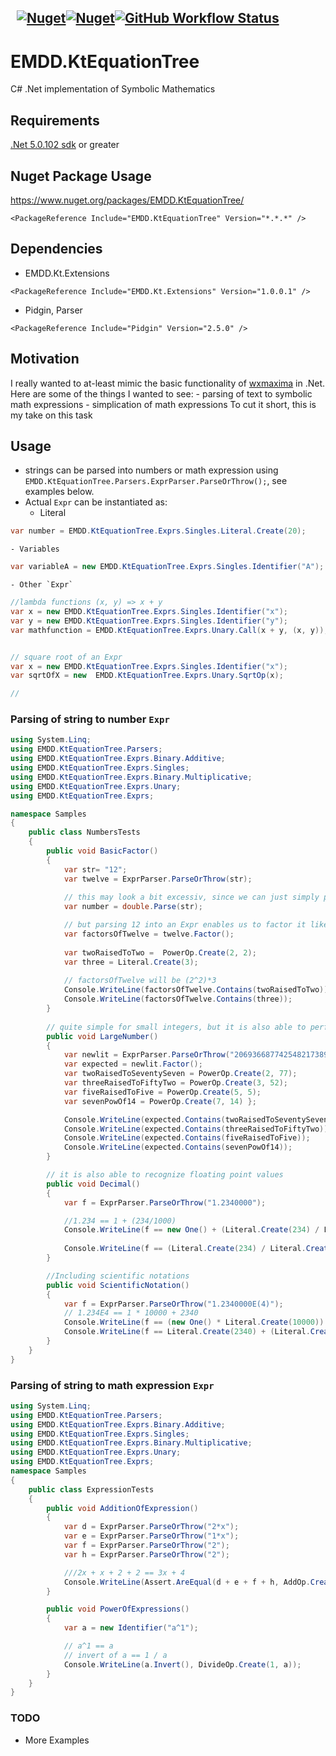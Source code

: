 &nbsp; [![Nuget](https://img.shields.io/nuget/v/EMDD.KtEquationTree)](https://www.nuget.org/packages/EMDD.KtEquationTree/)[![Nuget](https://img.shields.io/nuget/dt/EMDD.KtEquationTree)](https://www.nuget.org/stats/packages/EMDD.KtEquationTree?groupby=Version&groupby=ClientName&groupby=ClientVersion)[![GitHub Workflow Status](https://img.shields.io/github/workflow/status/marlond18/EMDD.KtEquationTree/Run%20Tests)](https://github.com/marlond18/EMDD.KtEquationTree/actions/workflows/runTest.yml)
&nbsp; 
----------------
# EMDD.KtEquationTree
C# .Net implementation of Symbolic Mathematics

## Requirements

[.Net 5.0.102 sdk](https://dotnet.microsoft.com/download/dotnet/5.0) or greater

## Nuget Package Usage

https://www.nuget.org/packages/EMDD.KtEquationTree/

`<PackageReference Include="EMDD.KtEquationTree" Version="*.*.*" />`

## Dependencies

- EMDD.Kt.Extensions

`<PackageReference Include="EMDD.Kt.Extensions" Version="1.0.0.1" />`

- Pidgin, Parser

`<PackageReference Include="Pidgin" Version="2.5.0" />`

## Motivation
I really wanted to at-least mimic the basic functionality of [wxmaxima](http://wxmaxima-developers.github.io/wxmaxima/index.html) in .Net. Here are some of the things I wanted to see:
    - parsing of text to symbolic math expressions
    - simplication of math expressions
To cut it short, this is my take on this task

## Usage
- strings can be parsed into numbers or math expression using `EMDD.KtEquationTree.Parsers.ExprParser.ParseOrThrow();`, see examples below.
- Actual `Expr` can be instantiated as:
    - Literal

```c#
var number = EMDD.KtEquationTree.Exprs.Singles.Literal.Create(20);
```

    - Variables

```c#
var variableA = new EMDD.KtEquationTree.Exprs.Singles.Identifier("A");
```

    - Other `Expr`

```c#
//lambda functions (x, y) => x + y
var x = new EMDD.KtEquationTree.Exprs.Singles.Identifier("x");
var y = new EMDD.KtEquationTree.Exprs.Singles.Identifier("y");
var mathfunction = EMDD.KtEquationTree.Exprs.Unary.Call(x + y, (x, y));


// square root of an Expr
var x = new EMDD.KtEquationTree.Exprs.Singles.Identifier("x");
var sqrtOfX = new  EMDD.KtEquationTree.Exprs.Unary.SqrtOp(x);

//
```

### Parsing of string to number `Expr`
```c#
using System.Linq;
using EMDD.KtEquationTree.Parsers;
using EMDD.KtEquationTree.Exprs.Binary.Additive;
using EMDD.KtEquationTree.Exprs.Singles;
using EMDD.KtEquationTree.Exprs.Binary.Multiplicative;
using EMDD.KtEquationTree.Exprs.Unary;
using EMDD.KtEquationTree.Exprs;

namespace Samples
{
    public class NumbersTests
    {
        public void BasicFactor()
        {
            var str= "12";
            var twelve = ExprParser.ParseOrThrow(str);
            
            // this may look a bit excessiv, since we can just simply parse the string 12 into double
            var number = double.Parse(str);

            // but parsing 12 into an Expr enables us to factor it like:
            var factorsOfTwelve = twelve.Factor();
            
            var twoRaisedToTwo =  PowerOp.Create(2, 2);
            var three = Literal.Create(3);
            
            // factorsOfTwelve will be (2^2)*3
            Console.WriteLine(factorsOfTwelve.Contains(twoRaisedToTwo));
            Console.WriteLine(factorsOfTwelve.Contains(three));
        }
    
        // quite simple for small integers, but it is also able to perform parsing and factorization of large numbers
        public void LargeNumber()
        {
            var newlit = ExprParser.ParseOrThrow("2069366877425482173897306373270574575520870902460429264486400000");
            var expected = newlit.Factor();
            var twoRaisedToSeventySeven = PowerOp.Create(2, 77);
            var threeRaisedToFiftyTwo = PowerOp.Create(3, 52);
            var fiveRaisedToFive = PowerOp.Create(5, 5);
            var sevenPowOf14 = PowerOp.Create(7, 14) };

            Console.WriteLine(expected.Contains(twoRaisedToSeventySeven));
            Console.WriteLine(expected.Contains(threeRaisedToFiftyTwo));
            Console.WriteLine(expected.Contains(fiveRaisedToFive));
            Console.WriteLine(expected.Contains(sevenPowOf14));
        }

        // it is also able to recognize floating point values
        public void Decimal()
        {
            var f = ExprParser.ParseOrThrow("1.2340000");

            //1.234 == 1 + (234/1000)
            Console.WriteLine(f == new One() + (Literal.Create(234) / Literal.Create(1000)));
            
            Console.WriteLine(f == (Literal.Create(234) / Literal.Create(1000)) + new One());
        }

        //Including scientific notations
        public void ScientificNotation()
        {
            var f = ExprParser.ParseOrThrow("1.2340000E(4)");
            // 1.234E4 == 1 * 10000 + 2340
            Console.WriteLine(f == (new One() * Literal.Create(10000)) + Literal.Create(2340));
            Console.WriteLine(f == Literal.Create(2340) + (Literal.Create(10000) * new One()));
        }
    }
}

```

### Parsing of string to math expression `Expr`
```c#
using System.Linq;
using EMDD.KtEquationTree.Parsers;
using EMDD.KtEquationTree.Exprs.Binary.Additive;
using EMDD.KtEquationTree.Exprs.Singles;
using EMDD.KtEquationTree.Exprs.Binary.Multiplicative;
using EMDD.KtEquationTree.Exprs.Unary;
using EMDD.KtEquationTree.Exprs;
namespace Samples
{
    public class ExpressionTests
    {
        public void AdditionOfExpression()
        {
            var d = ExprParser.ParseOrThrow("2*x");
            var e = ExprParser.ParseOrThrow("1*x");
            var f = ExprParser.ParseOrThrow("2");
            var h = ExprParser.ParseOrThrow("2");

            ///2x + x + 2 + 2 == 3x + 4 
            Console.WriteLine(Assert.AreEqual(d + e + f + h, AddOp.Create(MultiplyOp.Create(3, new Identifier("x")), 4));
        }

        public void PowerOfExpressions()
        {
            var a = new Identifier("a^1");

            // a^1 == a
            // invert of a == 1 / a
            Console.WriteLine(a.Invert(), DivideOp.Create(1, a));
        }
    }
}

```
### TODO
- More Examples

